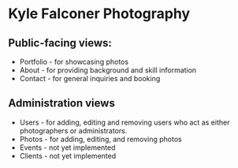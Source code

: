 # Kyle Falconer Photography

## Public-facing views:
* Portfolio - for showcasing photos
* About - for providing background and skill information
* Contact - for general inquiries and booking

## Administration views
* Users - for adding, editing and removing users who act as either photographers or administrators.
* Photos - for adding, editing, and removing photos
* Events - not yet implemented
* Clients - not yet implemented
